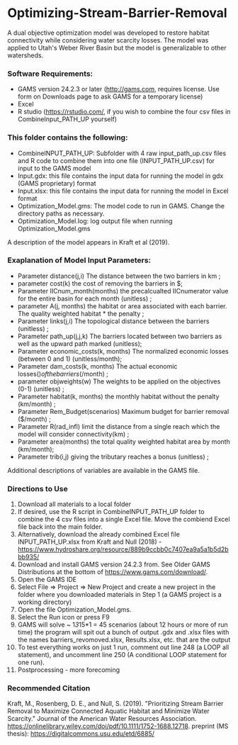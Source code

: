 # Optimizing-Stream-Barrier-Removal
A dual objective optimization model was developed to restore habitat connectivity while considering water scarcity losses. The model was applied to Utah's Weber River Basin but the model is generalizable to other watersheds. 

### Software Requirements:
- GAMS version 24.2.3 or later (http://gams.com, requires license. Use form on Downloads page to ask GAMS for a temporary license)
- Excel
- R studio (https://rstudio.com/, if you wish to combine the four csv files in CombineInput_PATH_UP yourself)

### This folder contains the following:
- CombineINPUT_PATH_UP: Subfolder with 4 raw input_path_up.csv files and R code to combine them into one file (INPUT_PATH_UP.csv) for input to the GAMS model
- Input.gdx: this file contains the input data for running the model in gdx (GAMS proprietary) format
- Input.xlsx: this file contains the input data for running the model in Excel format 
- Optimization_Model.gms: The model code to run in GAMS. Change the directory paths as necessary.
- Optimization_Model.log: log output file when running Optimization_Model.gms

A description of the model appears in Kraft et al (2019).

### Exaplanation of Model Input Parameters:
- Parameter distance(j,i) The distance between the two barriers in km ;
- parameter cost(k)  the cost of removing the barriers in $;
- Parameter IICnum_month(months) the precalcualted IICnumerator value for the entire basin for each month  (unitless) ;
- parameter A(j, months) the habitat or area associated with each barrier. The quality weighted habitat * the penalty ;
- Parameter links(j,i) The topological distance between the barriers (unitless) ;
- Parameter path_up(j,j,k) The barriers located between two barriers as well as the upward path marked (unitless);
- Parameter economic_costs(k, months) The normalized economic losses (between 0 and 1) (unitless/month);
- Parameter dam_costs(k, months) The actual economic losses($) of the barriers ($/month) ;
- parameter objweights(w) The weights to be applied on the objectives (0-1) (unitless) ;
- Parameter habitat(k, months) the monthly habitat without the penalty (km/month)  ;
- Parameter Rem_Budget(scenarios) Maximum budget for barrier removal ($/month) ;
- Parameter R(rad_infl) limit the distance from a single reach which the model will consider connectivity(km)    ;
- Parameter area(months) the total quality weighted habitat area by month (km/month);
- Parameter trib(i,j) giving the tributary reaches a bonus (unitless) ;

Additional descriptions of variables are available in the GAMS file. 

### Directions to Use
1. Download all materials to a local folder
1. If desired, use the R script in CombineINPUT_PATH_UP folder to combine the 4 csv files into a single Excel file. Move the combiend Excel file back into the main folder.
1. Alternatively, download the already combined Excel file INPUT_PATH_UP.xlsx from Kraft and Null (2018) - https://www.hydroshare.org/resource/889b9ccbb0c7407ea9a5a1b5d2bbb935/
1. Download and install GAMS version 24.2.3 from. See Older GAMS Distributions at the bottom of https://www.gams.com/download/.
1. Open the GAMS IDE
1. Select File => Project => New Project and create a new project in the folder where you downloaded materials in Step 1 (a GAMS project is a working directory)
1. Open the file Optimization_Model.gms.
1. Select the Run icon or press F9
1. GAMS will solve ~ 1*3*15*1 = 45 scenarios (about 12 hours or more of run time) the program will spit out a bunch of output .gdx and .xlsx files with the names barriers_revomoved.xlsx, Results.xlsx, etc. that are the output
1. To test everything works on just 1 run, comment out line 248 (a LOOP all statement), and uncomment line 250 (A conditional LOOP statement for one run). 
1. Postprocessing - more forecoming

### Recommended Citation
Kraft, M., Rosenberg, D. E., and Null, S. (2019). "Prioritizing Stream Barrier Removal to Maximize Connected Aquatic Habitat and Minimize Water Scarcity." Journal of the American Water Resources Association.
	https://onlinelibrary.wiley.com/doi/pdf/10.1111/1752-1688.12718.
	preprint (MS thesis): https://digitalcommons.usu.edu/etd/6885/
